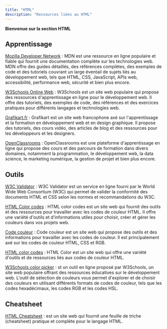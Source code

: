 ```yaml
---
title: "HTML"
description: "Ressources liées au HTML"
---
```


**Bienvenue sur la section HTML**


## Apprentissage

[Mozilla Developer Network](https://developer.mozilla.org/fr/) : MDN est une ressource en ligne populaire et fiable qui fournit une documentation complète sur les technologies web. MDN offre des guides détaillés, des références complètes, des exemples de code et des tutoriels couvrant un large éventail de sujets liés au développement web, tels que HTML, CSS, JavaScript, APIs web, accessibilité, performance web, sécurité et bien plus encore.


[W3Schools Online Web](https://www.w3schools.com/default.asp) : W3Schools est un site web populaire qui propose des ressources d'apprentissage en ligne pour le développement web. Il offre des tutoriels, des exemples de code, des références et des exercices pratiques pour différents langages et technologies web.

[Grafikart.fr](https://grafikart.fr/) : Grafikart est un site web francophone axé sur l'apprentissage et la formation en développement web et en design graphique. Il propose des tutoriels, des cours vidéo, des articles de blog et des ressources pour les développeurs et les designers.

[OpenClassrooms](https://openclassrooms.com/fr/) : OpenClassrooms est une plateforme d'apprentissage en ligne qui propose des cours et des parcours de formation dans divers domaines, notamment la programmation, le développement web, la data science, le marketing numérique, la gestion de projet et bien plus encore.

## Outils 

[W3C Validator](https://validator.w3.org/) : W3C Validator est un service en ligne fourni par le World Wide Web Consortium (W3C) qui permet de valider la conformité des documents HTML et CSS selon les normes et recommandations du W3C.

[HTML Color codes](https://htmlcolorcodes.com/fr/) : HTML color codes est un site web qui fournit des outils et des ressources pour travailler avec les codes de couleur HTML. Il offre une variété d'outils et d'informations utiles pour choisir, créer et gérer les couleurs dans vos projets web.

[Code couleur](https://www.code-couleur.com/) : Code couleur est un site web qui propose des outils et des informations pour travailler avec les codes de couleur. Il est principalement axé sur les codes de couleur HTML, CSS et RGB.

[HTML color codes](https://html-color.codes/) : HTML Color est un site web qui offre une variété d'outils et de ressources liés aux codes de couleur HTML.

[W3Schools color picker](https://www.w3schools.com/colors/colors_picker.asp) : st un outil en ligne proposé par W3Schools, un site web populaire offrant des ressources éducatives sur le développement web. L'outil de sélection de couleurs vous permet d'explorer et de choisir des couleurs en utilisant différents formats de codes de couleur, tels que les codes hexadécimaux, les codes RGB et les codes HSL.

## Cheatsheet

[HTML Cheatsheet](https://htmlcheatsheet.com/) : est un site web qui fournit une feuille de triche (cheatsheet) pratique et complète pour le langage HTML.

